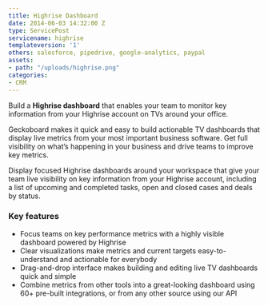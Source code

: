 ```yaml
---
title: Highrise Dashboard
date: 2014-06-03 14:32:00 Z
type: ServicePost
servicename: highrise
templateversion: '1'
others: salesforce, pipedrive, google-analytics, paypal
assets:
- path: "/uploads/highrise.png"
categories:
- CRM
---
```


Build a **Highrise dashboard** that enables your team to monitor key information from your Highrise account on TVs around your office.

Geckoboard makes it quick and easy to build actionable TV dashboards that display live metrics from your most important business software. Get full visibility on what’s happening in your business and drive teams to improve key metrics. 

Display focused Highrise dashboards around your workspace that give your team live visibility on key information from your Highrise account, including a list of upcoming and completed tasks, open and closed cases and deals by status.

<div class="useful-resources widget-main__inner">
<h3>Key features</h3>
<ul class="resources-links">
<li><span>Focus teams on key performance metrics with a highly visible dashboard powered by Highrise</span></li>
<li><span>Clear visualizations make metrics and current targets easy-to-understand and actionable for everybody</span></li>
<li><span>Drag-and-drop interface makes building and editing live TV dashboards quick and simple</span></li>
<li><span>Combine metrics from other tools into a great-looking dashboard using 60+ pre-built integrations, or from any other source using our API</span></li>
</ul>
</div>
